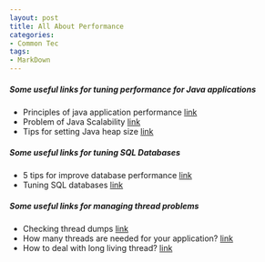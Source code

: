 ```yaml
---
layout: post
title: All About Performance
categories:
- Common Tec
tags:
- MarkDown
---
```


##### Some useful links for tuning performance for Java applications

* Principles of java application performance [link](http://www.cubrid.org/blog/dev-platform/the-principles-of-java-application-performance-tuning/)
* Problem of Java Scalability [link](http://www.javaworld.com/article/2078731/java-platform/jvm-performance-optimization--part-5--is-java-scalability-an-oxymoron-.html)
* Tips for setting Java heap size [link](http://javarevisited.blogspot.ie/2011/05/java-heap-space-memory-size-jvm.html)

##### Some useful links for tuning SQL Databases

* 5 tips for improve database performance [link](https://blog.ruxit.com/five-easy-steps-improve-database-performance/)
* Tuning SQL databases [link](https://www.toptal.com/sql/sql-database-tuning-for-developers)

##### Some useful links for managing thread problems

* Checking thread dumps [link](http://javarevisited.blogspot.ie/2011/07/java-debugging-tutorial-example-tips.html)
* How many threads are needed for your application? [link](http://unix.stackexchange.com/questions/80424/why-using-more-threads-makes-it-slower-than-using-less-threads)
* How to deal with long living thread? [link](http://stackoverflow.com/questions/5987296/long-living-threads-in-java-ee)


